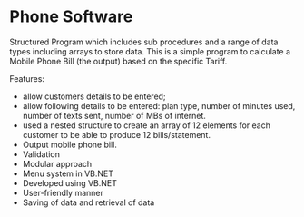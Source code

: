 # Phone Software

Structured Program which includes sub procedures and a range of data types including arrays to store data. This is a simple program to calculate a Mobile Phone Bill (the output) based on the specific Tariff.

Features: 
- allow customers details to be entered;
- allow following details to be entered: plan type, number of minutes used, number of texts sent, number of MBs of internet.
- used a nested structure to create an array of 12 elements for each customer to be able to produce 12 bills/statement.
- Output mobile phone bill.
- Validation
- Modular approach
- Menu system in VB.NET
- Developed using VB.NET 
- User-friendly manner
- Saving of data and retrieval of data
